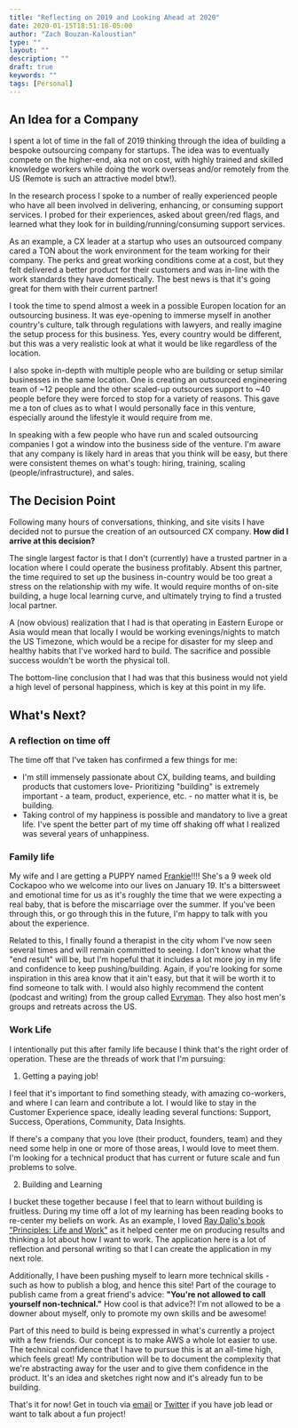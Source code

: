 ```yaml
---
title: "Reflecting on 2019 and Looking Ahead at 2020"
date: 2020-01-15T18:51:18-05:00
author: "Zach Bouzan-Kaloustian"
type: ""
layout: ""
description: ""
draft: true
keywords: ""
tags: [Personal]
---
```

## An Idea for a Company
I spent a lot of time in the fall of 2019 thinking through the idea of building a bespoke outsourcing company for startups. The idea was to eventually compete on the higher-end, aka not on cost, with highly trained and skilled knowledge workers while doing the work overseas and/or remotely from the US (Remote is such an attractive model btw!).

In the research process I spoke to a number of really experienced people who have all been involved in delivering, enhancing, or consuming support services. I probed for their experiences, asked about green/red flags, and learned what they look for in building/running/consuming support services.

As an example, a CX leader at a startup who uses an outsourced company cared a TON about the work environment for the team working for their company. The perks and great working conditions come at a cost, but they felt delivered a better product for their customers and was in-line with the work standards they have domestically. The best news is that it's going great for them with their current partner!

I took the time to spend almost a week in a possible Europen location for an outsourcing business. It was eye-opening to immerse myself in another country's culture, talk through regulations with lawyers, and really imagine the setup process for this business. Yes, every country would be different, but this was a very realistic look at what it would be like regardless of the location.

I also spoke in-depth with multiple people who are building or setup similar businesses in the same location. One is creating an outsourced engineering team of ~12 people and the other scaled-up outsources support to ~40 people before they were forced to stop for a variety of reasons. This gave me a ton of clues as to what I would personally face in this venture, especially around the lifestyle it would require from me.

In speaking with a few people who have run and scaled outsourcing companies I got a window into the business side of the venture. I'm aware that any company is likely hard in areas that you think will be easy, but there were consistent themes on what's tough: hiring, training, scaling (people/infrastructure), and sales.

## The Decision Point
Following many hours of conversations, thinking, and site visits I have decided not to pursue the creation of an outsourced CX company. **How did I arrive at this decision?**

The single largest factor is that I don't (currently) have a trusted partner in a location where I could operate the business profitably. Absent this partner, the time required to set up the business in-country would be too great a stress on the relationship with my wife. It would require months of on-site building, a huge local learning curve, and ultimately trying to find a trusted local partner.

A (now obvious) realization that I had is that operating in Eastern Europe or Asia would mean that locally I would be working evenings/nights to match the US Timezone, which would be a recipe for disaster for my sleep and healthy habits that I've worked hard to build. The sacrifice and possible success wouldn't be worth the physical toll.

The bottom-line conclusion that I had was that this business would not yield a high level of personal happiness, which is key at this point in my life.

## What's Next?
### A reflection on time off
The time off that I've taken has confirmed a few things for me: 
- I'm still immensely passionate about CX, building teams, and building products that customers love- Prioritizing "building" is extremely important - a team, product, experience, etc. - no matter what it is, be building.
- Taking control of my happiness is possible and mandatory to live a great life. I've spent the better part of my time off shaking off what I realized was several years of unhappiness.

### Family life
My wife and I are getting a PUPPY named [Frankie](https://photos.app.goo.gl/MABcUQm49CjJfkQE7)!!!! She's a 9 week old Cockapoo who we welcome into our lives on January 19. It's a bittersweet and emotional time for us as it's roughly the time that we were expecting a real baby, that is before the miscarriage over the summer. If you've been through this, or go through this in the future, I'm happy to talk with you about the experience. 

Related to this, I finally found a therapist in the city whom I've now seen several times and will remain committed to seeing. I don't know what the "end result" will be, but I'm hopeful that it includes a lot more joy in my life and confidence to keep pushing/building. Again, if you're looking for some inspiration in this area know that it ain't easy, but that it will be worth it to find someone to talk with. I would also highly recommend the content (podcast and writing) from the group called [Evryman](https://evryman.com/). They also host men's groups and retreats across the US.

### Work Life
I intentionally put this after family life because I think that's the right order of operation. These are the threads of work that I'm pursuing:

1. Getting a paying job!

I feel that it's important to find something steady, with amazing co-workers, and where I can learn and contribute a lot. I would like to stay in the Customer Experience space, ideally leading several functions: Support, Success, Operations, Community, Data Insights.

If there's a company that you love (their product, founders, team) and they need some help in one or more of those areas, I would love to meet them. I'm looking for a technical product that has current or future scale and fun problems to solve.

2. Building and Learning

I bucket these together because I feel that to learn without building is fruitless. During my time off a lot of my learning has been reading books to re-center my beliefs on work. As an example, I loved [Ray Dalio's book "Principles: Life and Work"](https://www.goodreads.com/book/show/34536488-principles) as it helped center me on producing results and thinking a lot about how I want to work. The application here is a lot of reflection and personal writing so that I can create the application in my next role.

Additionally, I have been pushing myself to learn more technical skills - such as how to publish a blog, and hence this site! Part of the courage to publish came from a great friend's advice: **"You're not allowed to call yourself non-technical."** How cool is that advice?! I'm not allowed to be a downer about myself, only to promote my own skills and be awesome!

Part of this need to build is being expressed in what's currently a project with a few friends. Our concept is to make AWS a whole lot easier to use. The technical confidence that I have to pursue this is at an all-time high, which feels great! My contribution will be to document the complexity that we're abstracting away for the user and to give them confidence in the product. It's an idea and sketches right now and it's already fun to be building.

That's it for now! Get in touch via [email](mailto:zacharybk@gmail.com) or [Twitter](https://twitter.com/zacharybk) if you have job lead or want to talk about a fun project!
